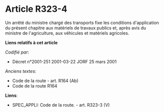# Article R323-4

Un arrêté du ministre chargé des transports fixe les conditions d'application du présent chapitre aux matériels de travaux
publics et, après avis du ministre de l'agriculture, aux véhicules et matériels agricoles.

**Liens relatifs à cet article**

_Codifié par_:

  - Décret n°2001-251 2001-03-22 JORF 25 mars 2001

_Anciens textes_:

  - Code de la route - art. R164 (Ab)
  - Code de la route R164

**Liens**:

  - SPEC_APPLI: Code de la route. - art. R323-3 (V)
